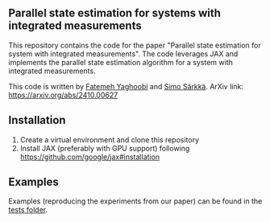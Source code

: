 ## Parallel state estimation for systems with integrated measurements

This repository contains the code for the paper "Parallel state estimation for system with integrated measurements".
The code leverages JAX and implements the parallel state estimation algorithm for a system with integrated measurements.

This code is written by [Fatemeh Yaghoobi](https://github.com/Fatemeh-Yaghoobi) and [Simo Särkkä](https://github.com/ssarkka). 
ArXiv link: https://arxiv.org/abs/2410.00627

## Installation

1. Create a virtual environment and clone this repository
2. Install JAX (preferably with GPU support) following https://github.com/google/jax#installation

## Examples

Examples (reproducing the experiments from our paper) can be found in the [tests folder](https://github.com/Fatemeh-Yaghoobi/Parallel-integrated-method/tree/master/tests/linear). 
